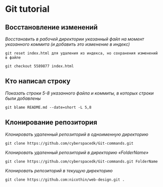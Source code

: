 # Git tutorial

## Восстановление изменений

*Восстановить в рабочей директории указанный файл на момент указанного коммита (и добавить это изменение в индекс)*

```
git reset index.html для удаления из индекса, но сохранения изменений в файле

git checkout 5589877 index.html 

```

## Кто написал строку

*Показать строки 5-8 указанного файла и коммиты, в которых строки были добавлены*

```
git blame README.md --date=short -L 5,8 
```

## Клонирование репозитория

*Клонировать удаленный репозиторий в одноименную директорию*

```
git clone https://github.com/cyberspacedk/Git-commands.git    
```

*Клонировать удаленный репозиторий в директорию «FolderName»*

```
git clone https://github.com/cyberspacedk/Git-commands.git FolderName 
```


*Клонировать репозиторий в текущую директорию*

```
git clone https://github.com:nicothin/web-design.git .  
```